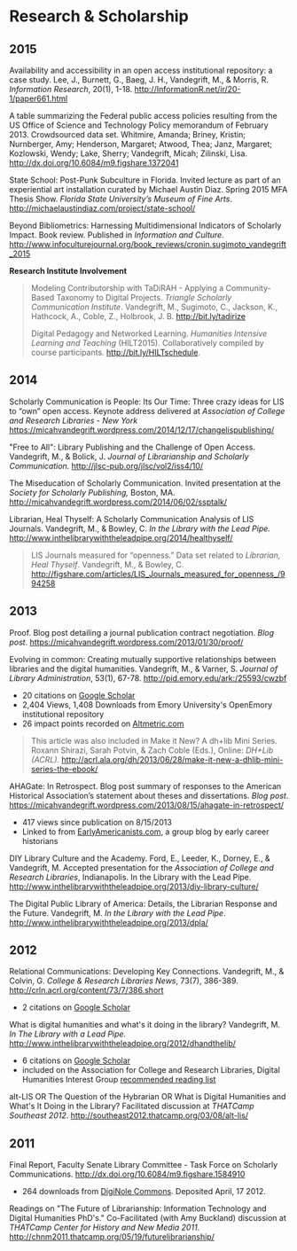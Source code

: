Research & Scholarship
===========

2015
----

Availability and accessibility in an open access institutional
repository: a case study. Lee, J., Burnett, G., Baeg, J. H., Vandegrift,
M., & Morris, R. *Information Research*, 20(1), 1-18.
http://InformationR.net/ir/20-1/paper661.html

A table summarizing the Federal public access policies resulting from the US Office of Science and Technology Policy memorandum of February 2013. Crowdsourced data set. Whitmire, Amanda; Briney, Kristin; Nurnberger, Amy; Henderson, Margaret; Atwood, Thea; Janz, Margaret; Kozlowski, Wendy; Lake, Sherry; Vandegrift, Micah; Zilinski, Lisa. http://dx.doi.org/10.6084/m9.figshare.1372041

State School: Post-Punk Subculture in Florida. Invited lecture as part of an experiential art installation curated by Michael Austin Diaz. Spring 2015 MFA Thesis Show. *Florida State University’s Museum of Fine Arts*.
http://michaelaustindiaz.com/project/state-school/

Beyond Bibliometrics: Harnessing Multidimensional Indicators of Scholarly Impact. 
Book review. Published in *Information and Culture*. http://www.infoculturejournal.org/book_reviews/cronin.sugimoto_vandegrift_2015

**Research Institute Involvement**

> Modeling Contributorship with TaDiRAH - Applying a Community-Based
> Taxonomy to Digital Projects. *Triangle Scholarly Communication
> Institute*. Vandegrift, M., Sugimoto, C., Jackson, K., Hathcock, A.,
> Coble, Z., Holbrook, J. B. http://bit.ly/tadirize
>
> Digital Pedagogy and Networked Learning. *Humanities Intensive
> Learning and Teaching* (HILT2015). Collaboratively compiled by course
> participants. http://bit.ly/HILTschedule.

2014
----

Scholarly Communication is People: Its Our Time: Three crazy ideas for
LIS to “own” open access. Keynote address delivered at *Association of
College and Research Libraries - New York*
https://micahvandegrift.wordpress.com/2014/12/17/changelispublishing/

"Free to All": Library Publishing and the Challenge of Open Access.
Vandegrift, M., & Bolick, J. *Journal of Librarianship and Scholarly
Communication.* http://jlsc-pub.org/jlsc/vol2/iss4/10/

The Miseducation of Scholarly Communication. Invited presentation at the
*Society for Scholarly Publishing,* Boston, MA.
http://micahvandegrift.wordpress.com/2014/06/02/ssptalk/

Librarian, Heal Thyself: A Scholarly Communication Analysis of LIS
Journals. Vandegrift, M., & Bowley, C. *In the Library with the Lead
Pipe.* http://www.inthelibrarywiththeleadpipe.org/2014/healthyself/

> LIS Journals measured for “openness.” Data set related to *Librarian, Heal Thyself*. Vandegrift, M., & Bowley, C. http://figshare.com/articles/LIS_Journals_measured_for_openness_/994258

2013
----

Proof. Blog post detailing a journal publication contract negotiation.
*Blog post*. https://micahvandegrift.wordpress.com/2013/01/30/proof/

Evolving in common: Creating mutually supportive relationships between
libraries and the digital humanities. Vandegrift, M., & Varner, S.
*Journal of Library Administration*, 53(1), 67-78.
http://pid.emory.edu/ark:/25593/cwzbf

  * 20 citations on [Google Scholar](https://scholar.google.com/citations?view_op=view_citation&hl=en&user=biw5nLcAAAAJ&authuser=1&citation_for_view=biw5nLcAAAAJ:zYLM7Y9cAGgC)
  * 2,404 Views, 1,408 Downloads from Emory University's OpenEmory institutional repository
  * 26 impact points recorded on [Altmetric.com](http://www.altmetric.com/details/1202909)

> This article was also included in Make it New? A dh+lib Mini Series.
> Roxann Shirazi, Sarah Potvin, & Zach Coble (Eds.), Online: *DH+Lib
> (ACRL).*
> http://acrl.ala.org/dh/2013/06/28/make-it-new-a-dhlib-mini-series-the-ebook/

AHAGate: In Retrospect. Blog post summary of responses to the American
Historical Association’s statement about theses and dissertations.
*Blog post*.
https://micahvandegrift.wordpress.com/2013/08/15/ahagate-in-retrospect/

 * 417 views since publication on 8/15/2013
 * Linked to from [EarlyAmericanists.com](http://earlyamericanists.com/2013/08/18/the-week-in-early-american-history-31/), a group blog by early career historians

DIY Library Culture and the Academy. Ford, E., Leeder, K., Dorney, E., &
Vandegrift, M. Accepted presentation for the *Association of College and Research
Libraries*, Indianapolis. In the Library with the Lead Pipe.
http://www.inthelibrarywiththeleadpipe.org/2013/diy-library-culture/

The Digital Public Library of America: Details, the Librarian Response
and the Future. Vandegrift, M. *In the Library with the Lead Pipe*.
http://www.inthelibrarywiththeleadpipe.org/2013/dpla/

2012
----

Relational Communications: Developing Key Connections. Vandegrift, M., &
Colvin, G. *College & Research Libraries News*, 73(7), 386-389.
http://crln.acrl.org/content/73/7/386.short

  * 2 citations on [Google Scholar](https://scholar.google.com/citations?view_op=view_citation&hl=en&user=biw5nLcAAAAJ&authuser=1&citation_for_view=biw5nLcAAAAJ:9yKSN-GCB0IC)

What is digital humanities and what's it doing in the library?
Vandegrift, M. *In The Library with a Lead Pipe.*
http://www.inthelibrarywiththeleadpipe.org/2012/dhandthelib/

  * 6 citations on [Google Scholar](https://scholar.google.com/citations?view_op=view_citation&hl=en&user=biw5nLcAAAAJ&authuser=1&citation_for_view=biw5nLcAAAAJ:qjMakFHDy7sC)
  * included on the Association for College and Research Libraries, Digital Humanities Interest Group [recommended reading list](http://acrl.ala.org/dh/dh101/readings/)

alt-LIS OR The Question of the Hybrarian OR What is Digital Humanities
and What's It Doing in the Library? Facilitated discussion at *THATCamp
Southeast* *2012*. http://southeast2012.thatcamp.org/03/08/alt-lis/

2011
----

Final Report, Faculty Senate Library Committee - Task Force on Scholarly
Communications. http://dx.doi.org/10.6084/m9.figshare.1584910

  * 264 downloads from [DigiNole Commons](http://diginole.lib.fsu.edu/library_faculty_publications/2/). Deposited April, 17 2012.

Readings on "The Future of Librarianship: Information Technology and
Digital Humanities PhD's." Co-Facilitated (with Amy Buckland) discussion
at *THATCamp Center for History and New Media 2011*.
http://chnm2011.thatcamp.org/05/19/futurelibrarianship/
